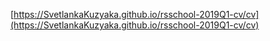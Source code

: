 [https://SvetlankaKuzyaka.github.io/rsschool-2019Q1-cv/cv](https://SvetlankaKuzyaka.github.io/rsschool-2019Q1-cv/cv)